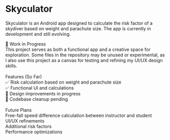 # Skyculator
Skyculator is an Android app designed to calculate the risk factor of a skydiver based on weight and parachute size. The app is currently in development and still evolving.<br>

🚧 Work in Progress<br>
This project serves as both a functional app and a creative space for exploration. Some files in the repository may be unused or experimental, as I also use this project as a canvas for testing and refining my UI/UX design skills.<br>
<br>
Features (So Far)<br>
✅ Risk calculation based on weight and parachute size<br>
✅ Functional UI and calculations<br>
🚧 Design improvements in progress<br>
🚧 Codebase cleanup pending<br>
<br>
Future Plans<br>
Free-fall speed difference calculation between instructor and student<br>
UI/UX refinements<br>
Additional risk factors<br>
Performance optimizations<br>
